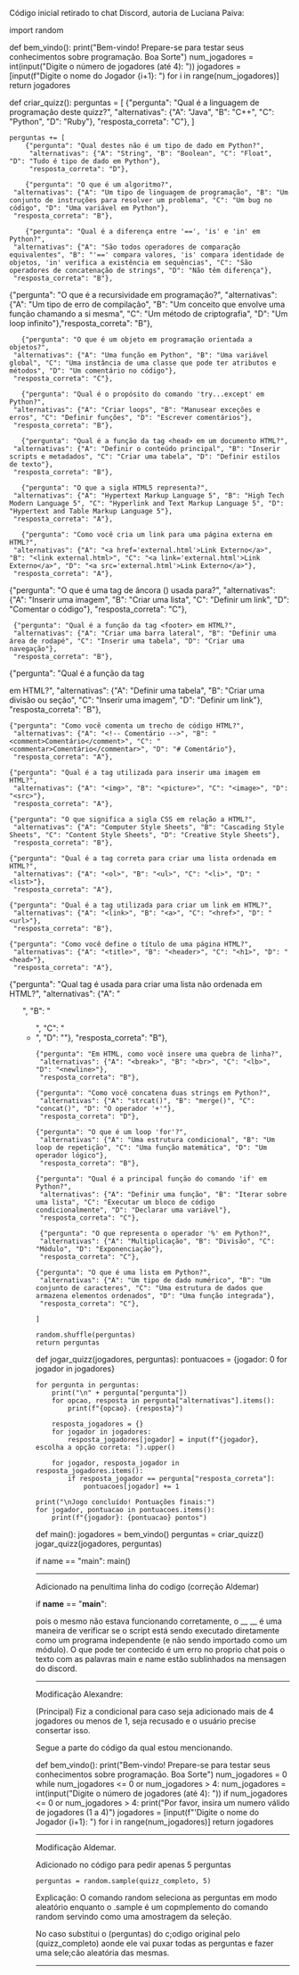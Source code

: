 Código inicial retirado to chat Discord, autoria de Luciana Paiva:


import random

def bem_vindo():
    print("Bem-vindo! Prepare-se para testar seus conhecimentos sobre programação. Boa Sorte")
    num_jogadores = int(input("Digite o número de jogadores (até 4): "))
    jogadores = [input(f"Digite o nome do Jogador {i+1}: ") for i in range(num_jogadores)]
    return jogadores

def criar_quizz():
    perguntas = [
        {"pergunta": "Qual é a linguagem de programação deste quizz?",
         "alternativas": {"A": "Java", "B": "C++", "C": "Python", "D": "Ruby"},
         "resposta_correta": "C"},
    ]

    perguntas += [
        {"pergunta": "Qual destes não é um tipo de dado em Python?",
         "alternativas": {"A": "String", "B": "Boolean", "C": "Float", "D": "Tudo é tipo de dado em Python"},
         "resposta_correta": "D"},

        {"pergunta": "O que é um algoritmo?",
     "alternativas": {"A": "Um tipo de linguagem de programação", "B": "Um conjunto de instruções para resolver um problema", "C": "Um bug no código", "D": "Uma variável em Python"},
     "resposta_correta": "B"},

        {"pergunta": "Qual é a diferença entre '==', 'is' e 'in' em Python?",
     "alternativas": {"A": "São todos operadores de comparação equivalentes", "B": "'==' compara valores, 'is' compara identidade de objetos, 'in' verifica a existência em sequências", "C": "São operadores de concatenação de strings", "D": "Não têm diferença"},
     "resposta_correta": "B"},
{"pergunta": "O que é a recursividade em programação?",
     "alternativas": {"A": "Um tipo de erro de compilação", "B": "Um conceito que envolve uma função chamando a si mesma", "C": "Um método de criptografia", "D": "Um loop infinito"},"resposta_correta": "B"},

       {"pergunta": "O que é um objeto em programação orientada a objetos?",
     "alternativas": {"A": "Uma função em Python", "B": "Uma variável global", "C": "Uma instância de uma classe que pode ter atributos e métodos", "D": "Um comentário no código"},
     "resposta_correta": "C"},

       {"pergunta": "Qual é o propósito do comando 'try...except' em Python?",
     "alternativas": {"A": "Criar loops", "B": "Manusear exceções e erros", "C": "Definir funções", "D": "Escrever comentários"},
     "resposta_correta": "B"},

       {"pergunta": "Qual é a função da tag <head> em um documento HTML?",
     "alternativas": {"A": "Definir o conteúdo principal", "B": "Inserir scripts e metadados", "C": "Criar uma tabela", "D": "Definir estilos de texto"},
     "resposta_correta": "B"},

       {"pergunta": "O que a sigla HTML5 representa?",
     "alternativas": {"A": "Hypertext Markup Language 5", "B": "High Tech Modern Language 5", "C": "Hyperlink and Text Markup Language 5", "D": "Hypertext and Table Markup Language 5"},
     "resposta_correta": "A"},

       {"pergunta": "Como você cria um link para uma página externa em HTML?",
     "alternativas": {"A": "<a href='external.html'>Link Externo</a>", "B": "<link external.html>", "C": "<a link='external.html'>Link Externo</a>", "D": "<a src='external.html'>Link Externo</a>"},
     "resposta_correta": "A"},
{"pergunta": "O que é uma tag de âncora (<a>) usada para?",
     "alternativas": {"A": "Inserir uma imagem", "B": "Criar uma lista", "C": "Definir um link", "D": "Comentar o código"},
     "resposta_correta": "C"},

     {"pergunta": "Qual é a função da tag <footer> em HTML?",
     "alternativas": {"A": "Criar uma barra lateral", "B": "Definir uma área de rodapé", "C": "Inserir uma tabela", "D": "Criar uma navegação"},
     "resposta_correta": "B"},

 
   {"pergunta": "Qual é a função da tag <div> em HTML?",
     "alternativas": {"A": "Definir uma tabela", "B": "Criar uma divisão ou seção", "C": "Inserir uma imagem", "D": "Definir um link"},
     "resposta_correta": "B"},

    {"pergunta": "Como você comenta um trecho de código HTML?",
     "alternativas": {"A": "<!-- Comentário -->", "B": "<comment>Comentário</comment>", "C": "<commentar>Comentário</commentar>", "D": "# Comentário"},
     "resposta_correta": "A"},

    {"pergunta": "Qual é a tag utilizada para inserir uma imagem em HTML?",
     "alternativas": {"A": "<img>", "B": "<picture>", "C": "<image>", "D": "<src>"},
     "resposta_correta": "A"},

    {"pergunta": "O que significa a sigla CSS em relação a HTML?",
     "alternativas": {"A": "Computer Style Sheets", "B": "Cascading Style Sheets", "C": "Content Style Sheets", "D": "Creative Style Sheets"},
     "resposta_correta": "B"},

    {"pergunta": "Qual é a tag correta para criar uma lista ordenada em HTML?",
     "alternativas": {"A": "<ol>", "B": "<ul>", "C": "<li>", "D": "<list>"},
     "resposta_correta": "A"},

    {"pergunta": "Qual é a tag utilizada para criar um link em HTML?",
     "alternativas": {"A": "<link>", "B": "<a>", "C": "<href>", "D": "<url>"},
     "resposta_correta": "B"},

    {"pergunta": "Como você define o título de uma página HTML?",
     "alternativas": {"A": "<title>", "B": "<header>", "C": "<h1>", "D": "<head>"},
     "resposta_correta": "A"},
{"pergunta": "Qual tag é usada para criar uma lista não ordenada em HTML?",
     "alternativas": {"A": "<ol>", "B": "<ul>", "C": "<li>", "D": "<list>"},
     "resposta_correta": "B"},

    {"pergunta": "Em HTML, como você insere uma quebra de linha?",
     "alternativas": {"A": "<break>", "B": "<br>", "C": "<lb>", "D": "<newline>"},
     "resposta_correta": "B"},

    {"pergunta": "Como você concatena duas strings em Python?",
     "alternativas": {"A": "strcat()", "B": "merge()", "C": "concat()", "D": "O operador '+'"},
     "resposta_correta": "D"},

    {"pergunta": "O que é um loop 'for'?",
     "alternativas": {"A": "Uma estrutura condicional", "B": "Um loop de repetição", "C": "Uma função matemática", "D": "Um operador lógico"},
     "resposta_correta": "B"},

    {"pergunta": "Qual é a principal função do comando 'if' em Python?",
     "alternativas": {"A": "Definir uma função", "B": "Iterar sobre uma lista", "C": "Executar um bloco de código condicionalmente", "D": "Declarar uma variável"},
     "resposta_correta": "C"},
     
     {"pergunta": "O que representa o operador '%' em Python?",
     "alternativas": {"A": "Multiplicação", "B": "Divisão", "C": "Módulo", "D": "Exponenciação"},
     "resposta_correta": "C"},

    {"pergunta": "O que é uma lista em Python?",
     "alternativas": {"A": "Um tipo de dado numérico", "B": "Um conjunto de caracteres", "C": "Uma estrutura de dados que armazena elementos ordenados", "D": "Uma função integrada"},
     "resposta_correta": "C"},

    ]

    random.shuffle(perguntas)
    return perguntas

def jogar_quizz(jogadores, perguntas):
    pontuacoes = {jogador: 0 for jogador in jogadores}

    for pergunta in perguntas:
        print("\n" + pergunta["pergunta"])
        for opcao, resposta in pergunta["alternativas"].items():
            print(f"{opcao}. {resposta}")

        resposta_jogadores = {}
        for jogador in jogadores:
            resposta_jogadores[jogador] = input(f"{jogador}, escolha a opção correta: ").upper()

        for jogador, resposta_jogador in resposta_jogadores.items():
            if resposta_jogador == pergunta["resposta_correta"]:
                pontuacoes[jogador] += 1

    print("\nJogo concluído! Pontuações finais:")
    for jogador, pontuacao in pontuacoes.items():
        print(f"{jogador}: {pontuacao} pontos")

def main():
    jogadores = bem_vindo()
    perguntas = criar_quizz()
    jogar_quizz(jogadores, perguntas)

if name == "main":
    main()



___________________________________________________________________________

Adicionado na penultima linha do codigo (correção Aldemar)


if __name__ == "__main__":

pois o mesmo não estava funcionando corretamente, o __ __ é uma maneira de verificar se o script está sendo executado diretamente como um programa independente (e não sendo importado como um módulo).
O que pode ter contecido é um erro no proprio chat pois o texto com as palavras main e name estão sublinhados na mensagen do discord.

___________________________________________________________________________________

Modificação Alexandre:


(Principal)
Fiz a condicional para caso seja adicionado mais de 4 jogadores ou menos de 1, seja recusado e o usuário precise consertar isso.

Segue a parte do código da qual estou mencionando.  

def bem_vindo():
    print("Bem-vindo! Prepare-se para testar seus conhecimentos sobre programação. Boa Sorte")
    num_jogadores = 0
    while num_jogadores <= 0 or num_jogadores > 4:
            num_jogadores = int(input("Digite o número de jogadores (até 4): ")) 
            if num_jogadores <= 0 or num_jogadores > 4:
                print("Por favor, insira um numero válido de jogadores (1 a 4)")
    jogadores = [input(f"'Digite o nome do Jogador {i+1}: ") for i in range(num_jogadores)]
    return jogadores

____________________________________________________________________________________

Modificação Aldemar. 

Adicionado no código para pedir apenas 5 perguntas


    perguntas = random.sample(quizz_completo, 5)

Explicação: O comando random seleciona as perguntas em modo aleatório enquanto o .sample é um copmplemento do comando random servindo como uma amostragem da seleção.

No caso substitui o (perguntas) do c;odigo original pelo (quizz_completo) aonde ele vai puxar todas as perguntas e fazer uma sele;cão aleatória das mesmas.


_____________________________________________________________________________________



    


